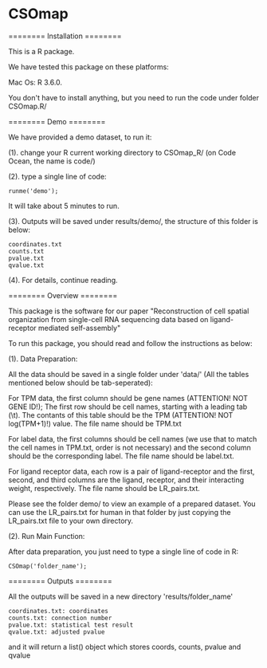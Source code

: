 # CSOmap
======== Installation ========

This is a R package. 

We have tested this package on these platforms:

Mac Os: R 3.6.0.

You don't have to install anything, but you need to run the code under folder CSOmap.R/

======== Demo ========

We have provided a demo dataset, to run it:

(1). change your R current working directory to CSOmap_R/ (on Code Ocean, the name is code/)

(2). type a single line of code:

    runme('demo');

It will take about 5 minutes to run.

(3). Outputs will be saved under results/demo/, the structure of this folder is below:
    
    coordinates.txt
    counts.txt
    pvalue.txt
    qvalue.txt
    
(4). For details, continue reading.

======== Overview ========

This package is the software for our paper "Reconstruction of cell spatial organization from single-cell RNA sequencing data based on ligand-receptor mediated self-assembly"

To run this package, you should read and follow the instructions as below:

(1). Data Preparation:

All the data should be saved in a single folder under 'data/' (All the tables mentioned below should be tab-seperated): 

 For TPM data, the first column should be gene names (ATTENTION! NOT GENE ID!); The first row should be cell names, starting with a leading tab (\t). The contants of this table should be the TPM (ATTENTION! NOT log(TPM+1)!) value. The file name should be TPM.txt

 For label data, the first columns should be cell names (we use that to match the cell names in TPM.txt, order is not necessary) and the second column should be the corresponding label. The file name should be label.txt.

 For ligand receptor data, each row is a pair of ligand-receptor and the first, second, and third columns are the ligand, receptor, and their interacting weight, respectively. The file name should be LR_pairs.txt.

Please see the folder demo/ to view an example of a prepared dataset. You can use the LR_pairs.txt for human in that folder by just copying the LR_pairs.txt file to your own directory.
 
(2). Run Main Function:

After data preparation, you just need to type a single line of code in R: 

    CSOmap('folder_name'); 

======== Outputs ========

All the outputs will be saved in a new directory 'results/folder_name'

    coordinates.txt: coordinates
    counts.txt: connection number
    pvalue.txt: statistical test result
    qvalue.txt: adjusted pvalue

and it will return a list() object which stores coords, counts, pvalue and qvalue
    


